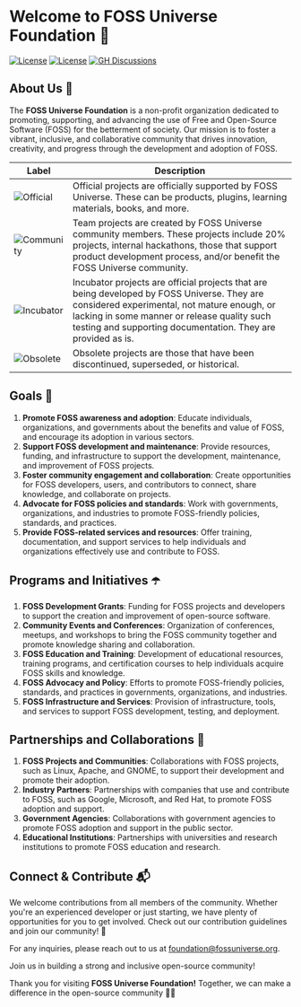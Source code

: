 # Welcome to FOSS Universe Foundation 👋

[![License](https://img.shields.io/badge/License-CC_BY_4.0-f27596.svg)](https://creativecommons.org/licenses/by/4.0/)
[![License](https://img.shields.io/badge/License-Apache_2.0-orange.svg)](https://opensource.org/licenses/Apache-2.0)
[![GH Discussions](https://img.shields.io/badge/FOSS%20Universe-Discussions-green)](https://github.com/orgs/fossuniverse/discussions)

## About Us :information_desk_person:
The **FOSS Universe Foundation** is a non-profit organization dedicated to promoting, supporting, and advancing the use of Free and Open-Source Software (FOSS) for the betterment of society. Our mission is to foster a vibrant, inclusive, and collaborative community that drives innovation, creativity, and progress through the development and adoption of FOSS.

| Label        | Description           
| ------------- |-------------|
| ![Official](https://img.shields.io/badge/project-official-green.svg?colorA=303033&colorB=ff8a2c&label=FOSS%20Universe&style=for-the-badge) |Official projects are officially supported by FOSS Universe. These can be products, plugins, learning materials, books, and more.|
| ![Community](https://img.shields.io/badge/project-community-green.svg?colorA=303033&colorB=28B8A0&label=FOSS%20Universe&style=for-the-badge) |  Team projects are created by FOSS Universe community members. These projects include 20% projects, internal hackathons, those that support product development process, and/or benefit the FOSS Universe community.|
| ![Incubator](https://img.shields.io/badge/project-incubator-green.svg?colorA=303033&colorB=c3cf00&label=FOSS%20Universe&style=for-the-badge) | Incubator projects are official projects that are being developed by FOSS Universe. They are considered experimental, not mature enough, or lacking in some manner or release quality such testing and supporting documentation. They are provided as is. |
| ![Obsolete](https://img.shields.io/badge/project-obsolete-green.svg?colorA=303033&colorB=D1D1D2&label=FOSS%20Universe&style=for-the-badge) | Obsolete projects are those that have been discontinued, superseded, or historical. |

## Goals :rocket:

1. **Promote FOSS awareness and adoption**: Educate individuals, organizations, and governments about the benefits and value of FOSS, and encourage its adoption in various sectors.
2. **Support FOSS development and maintenance**: Provide resources, funding, and infrastructure to support the development, maintenance, and improvement of FOSS projects.
3. **Foster community engagement and collaboration**: Create opportunities for FOSS developers, users, and contributors to connect, share knowledge, and collaborate on projects.
4. **Advocate for FOSS policies and standards**: Work with governments, organizations, and industries to promote FOSS-friendly policies, standards, and practices.
5. **Provide FOSS-related services and resources**: Offer training, documentation, and support services to help individuals and organizations effectively use and contribute to FOSS.
   
## Programs and Initiatives :open_umbrella:

1. **FOSS Development Grants**: Funding for FOSS projects and developers to support the creation and improvement of open-source software.
2. **Community Events and Conferences**: Organization of conferences, meetups, and workshops to bring the FOSS community together and promote knowledge sharing and collaboration.
3. **FOSS Education and Training**: Development of educational resources, training programs, and certification courses to help individuals acquire FOSS skills and knowledge.
4. **FOSS Advocacy and Policy**: Efforts to promote FOSS-friendly policies, standards, and practices in governments, organizations, and industries.
5. **FOSS Infrastructure and Services**: Provision of infrastructure, tools, and services to support FOSS development, testing, and deployment.

## Partnerships and Collaborations :handshake:

1. **FOSS Projects and Communities**: Collaborations with FOSS projects, such as Linux, Apache, and GNOME, to support their development and promote their adoption.
2. **Industry Partners**: Partnerships with companies that use and contribute to FOSS, such as Google, Microsoft, and Red Hat, to promote FOSS adoption and support.
3. **Government Agencies**: Collaborations with government agencies to promote FOSS adoption and support in the public sector.
4. **Educational Institutions**: Partnerships with universities and research institutions to promote FOSS education and research.

## Connect & Contribute 📬

We welcome contributions from all members of the community. Whether you're an experienced developer or just starting, we have plenty of opportunities for you to get involved. Check out our contribution guidelines and join our community! 🤝

For any inquiries, please reach out to us at [foundation@fossuniverse.org](mailto:foundation@fossuniverse.org).

Join us in building a strong and inclusive open-source community!

Thank you for visiting **FOSS Universe Foundation!** Together, we can make a difference in the open-source community 🚀🌟
